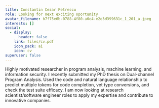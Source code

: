 ```yaml
---
title: Constantin Cezar Petrescu
role: Looking for next exciting oportunity
avatar_filename: b7f75e6b-0788-4f80-a6c4-e2e3d399631c_1_201_a.jpeg
interests: []
social:
  - display:
      header: false
    link: files/cv.pdf
    icon_pack: ai
    icon: cv
superuser: false
---
```

Highly motivated researcher in program analysis, machine learning, and information security. I recently submitted my PhD thesis on Dual-channel Program Analysis. Used the code and natural language relationship to predict multiple tokens for code completion, vet type conversions, and check the test suite efficacy. I am now looking at research scientist/software engineer roles to apply my expertise and contribute to innovative companies.